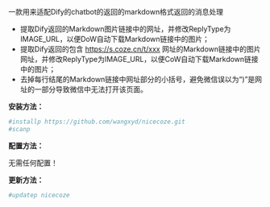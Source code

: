 一款用来适配Dify的chatbot的返回的markdown格式返回的消息处理

+ 提取Dify返回的Markdown图片链接中的网址，并修改ReplyType为IMAGE_URL，以便DoW自动下载Markdown链接中的图片；
+ 提取Dify返回的包含 https://s.coze.cn/t/xxx 网址的Markdown链接中的图片网址，并修改ReplyType为IMAGE_URL，以便CoW自动下载Markdown链接中的图片；
+ 去掉每行结尾的Markdown链接中网址部分的小括号，避免微信误以为“)”是网址的一部分导致微信中无法打开该页面。


**安装方法：**

```sh
#installp https://github.com/wangxyd/nicecoze.git
#scanp
```

**配置方法：**

无需任何配置！

**更新方法：**
```sh
#updatep nicecoze
```